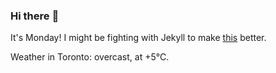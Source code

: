 ### Hi there :wave:

It's Monday! I might be fighting with Jekyll to make [this](https://swissclubto.github.io) better.

Weather in Toronto: overcast, at +5°C.
